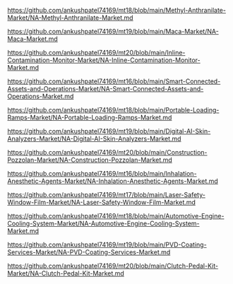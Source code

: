 <p><a href="https://github.com/ankushpatel74169/mt18/blob/main/Methyl-Anthranilate-Market/NA-Methyl-Anthranilate-Market.md">https://github.com/ankushpatel74169/mt18/blob/main/Methyl-Anthranilate-Market/NA-Methyl-Anthranilate-Market.md</a></p><p><a href="https://github.com/ankushpatel74169/mt19/blob/main/Maca-Market/NA-Maca-Market.md">https://github.com/ankushpatel74169/mt19/blob/main/Maca-Market/NA-Maca-Market.md</a></p><p><a href="https://github.com/ankushpatel74169/mt20/blob/main/Inline-Contamination-Monitor-Market/NA-Inline-Contamination-Monitor-Market.md">https://github.com/ankushpatel74169/mt20/blob/main/Inline-Contamination-Monitor-Market/NA-Inline-Contamination-Monitor-Market.md</a></p><p><a href="https://github.com/ankushpatel74169/mt16/blob/main/Smart-Connected-Assets-and-Operations-Market/NA-Smart-Connected-Assets-and-Operations-Market.md">https://github.com/ankushpatel74169/mt16/blob/main/Smart-Connected-Assets-and-Operations-Market/NA-Smart-Connected-Assets-and-Operations-Market.md</a></p><p><a href="https://github.com/ankushpatel74169/mt18/blob/main/Portable-Loading-Ramps-Market/NA-Portable-Loading-Ramps-Market.md">https://github.com/ankushpatel74169/mt18/blob/main/Portable-Loading-Ramps-Market/NA-Portable-Loading-Ramps-Market.md</a></p><p><a href="https://github.com/ankushpatel74169/mt19/blob/main/Digital-AI-Skin-Analyzers-Market/NA-Digital-AI-Skin-Analyzers-Market.md">https://github.com/ankushpatel74169/mt19/blob/main/Digital-AI-Skin-Analyzers-Market/NA-Digital-AI-Skin-Analyzers-Market.md</a></p><p><a href="https://github.com/ankushpatel74169/mt20/blob/main/Construction-Pozzolan-Market/NA-Construction-Pozzolan-Market.md">https://github.com/ankushpatel74169/mt20/blob/main/Construction-Pozzolan-Market/NA-Construction-Pozzolan-Market.md</a></p><p><a href="https://github.com/ankushpatel74169/mt16/blob/main/Inhalation-Anesthetic-Agents-Market/NA-Inhalation-Anesthetic-Agents-Market.md">https://github.com/ankushpatel74169/mt16/blob/main/Inhalation-Anesthetic-Agents-Market/NA-Inhalation-Anesthetic-Agents-Market.md</a></p><p><a href="https://github.com/ankushpatel74169/mt17/blob/main/Laser-Safety-Window-Film-Market/NA-Laser-Safety-Window-Film-Market.md">https://github.com/ankushpatel74169/mt17/blob/main/Laser-Safety-Window-Film-Market/NA-Laser-Safety-Window-Film-Market.md</a></p><p><a href="https://github.com/ankushpatel74169/mt18/blob/main/Automotive-Engine-Cooling-System-Market/NA-Automotive-Engine-Cooling-System-Market.md">https://github.com/ankushpatel74169/mt18/blob/main/Automotive-Engine-Cooling-System-Market/NA-Automotive-Engine-Cooling-System-Market.md</a></p><p><a href="https://github.com/ankushpatel74169/mt19/blob/main/PVD-Coating-Services-Market/NA-PVD-Coating-Services-Market.md">https://github.com/ankushpatel74169/mt19/blob/main/PVD-Coating-Services-Market/NA-PVD-Coating-Services-Market.md</a></p><p><a href="https://github.com/ankushpatel74169/mt20/blob/main/Clutch-Pedal-Kit-Market/NA-Clutch-Pedal-Kit-Market.md">https://github.com/ankushpatel74169/mt20/blob/main/Clutch-Pedal-Kit-Market/NA-Clutch-Pedal-Kit-Market.md</a></p>
